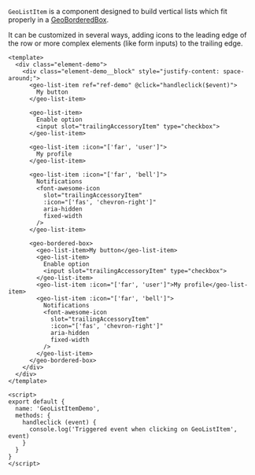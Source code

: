 `GeoListItem` is a component designed to build vertical lists which fit
properly in a [GeoBorderedBox](./#/Elements/GeoBorderedBox).

It can be customized in several ways, adding icons to the leading edge of the
row or more complex elements (like form inputs) to the trailing edge.

```vue live
<template>
  <div class="element-demo">
    <div class="element-demo__block" style="justify-content: space-around;">
      <geo-list-item ref="ref-demo" @click="handleclick($event)">
        My button
      </geo-list-item>

      <geo-list-item>
        Enable option
        <input slot="trailingAccessoryItem" type="checkbox">
      </geo-list-item>

      <geo-list-item :icon="['far', 'user']">
        My profile
      </geo-list-item>

      <geo-list-item :icon="['far', 'bell']">
        Notifications
        <font-awesome-icon
          slot="trailingAccessoryItem"
          :icon="['fas', 'chevron-right']"
          aria-hidden
          fixed-width
        />
      </geo-list-item>

      <geo-bordered-box>
        <geo-list-item>My button</geo-list-item>
        <geo-list-item>
          Enable option
          <input slot="trailingAccessoryItem" type="checkbox">
        </geo-list-item>
        <geo-list-item :icon="['far', 'user']">My profile</geo-list-item>
        <geo-list-item :icon="['far', 'bell']">
          Notifications
          <font-awesome-icon
            slot="trailingAccessoryItem"
            :icon="['fas', 'chevron-right']"
            aria-hidden
            fixed-width
          />
        </geo-list-item>
      </geo-bordered-box>
    </div>
  </div>
</template>

<script>
export default {
  name: 'GeoListItemDemo',
  methods: {
    handleclick (event) {
      console.log('Triggered event when clicking on GeoListItem', event)
    }
  }
}
</script>
```
